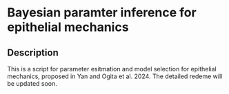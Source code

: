 Bayesian paramter inference for epithelial mechanics
===

## Description

This is a script for parameter esitmation and model selection for epithelial mechanics, proposed in Yan and Ogita et al. 2024. 
The detailed redeme will be updated soon.

